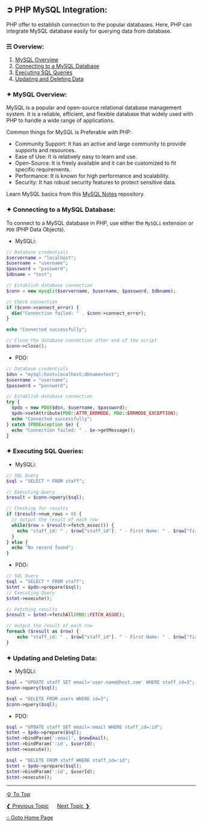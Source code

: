 ## &#10162; PHP MySQL Integration:
PHP offer to establish connection to the popular databases. Here, PHP can integrate MySQL database easily for querying data from database.

### &#9780; Overview:
1. [MySQL Overview](#-mysql-overview)
2. [Connecting to a MySQL Database](#-connecting-to-a-mysql-database)
3. [Executing SQL Queries](#-executing-sql-queries)
4. [Updating and Deleting Data](#-updating-and-deleting-data)

### &#10022; MySQL Overview:
MySQL is a popular and open-source relational database management system. It is a reliable, efficient, and flexible database that widely used with PHP to handle a wide range of applications.

Common things for MySQL is Preferable with PHP:
- Community Support: It has an active and large community to provide supports and resources.
- Ease of Use: It is relatively easy to learn and use.
- Open-Source: It is freely available and it can be customized to fit specific requirements.
- Performance: It is known for high performance and scalability.
- Security: It has robust security features to protect sensitive data.

Learn MySQL basics from this [MySQL Notes](https://github.com/ag-sanjjeev/mysql-notes) repository.

### &#10022; Connecting to a MySQL Database:
To connect to a MySQL database in PHP, use either the `MySQLi` extension or `PDO` (PHP Data Objects).

- MySQLi:
```php
// Database credentials
$servername = "localhost";
$username = "username";
$password = "password";
$dbname = "test";

// Establish database connection
$conn = new mysqli($servername, $username, $password, $dbname);

// Check connection
if ($conn->connect_error) {
  die("Connection failed: " . $conn->connect_error);
}

echo "Connected successfully";

// Close the database connection after end of the script
$conn->close();
```

- PDO:
```php
// Database credentials
$dsn = "mysql:host=localhost;dbname=test";
$username = "username";
$password = "password";

// Establish database connection
try {
  $pdo = new PDO($dsn, $username, $password);
  $pdo->setAttribute(PDO::ATTR_ERRMODE, PDO::ERRMODE_EXCEPTION);  
  echo "Connected successfully";
} catch (PDOException $e) {
  echo "Connection failed: " . $e->getMessage();
}
```

### &#10022; Executing SQL Queries:

- MySQLi:
```php
// SQL Query
$sql = "SELECT * FROM staff";

// Executing Query
$result = $conn->query($sql);

// Checking for results
if ($result->num_rows > 0) {
  // output the result of each row
  while($row = $result->fetch_assoc()) {
    echo "staff_id: " . $row["staff_id"]. " - First Name: " . $row["first_name"] . "<br>";
  }
} else {
  echo "No record found";
}
```

- PDO:
```php
// SQL Query
$sql = "SELECT * FROM staff";
$stmt = $pdo->prepare($sql);
// Executing Query
$stmt->execute();

// Fetching results
$result = $stmt->fetchAll(PDO::FETCH_ASSOC);

// output the result of each row
foreach ($result as $row) {
    echo "staff_id: " . $row["staff_id"]. " - First Name: " . $row["first_name"] . "<br>";
}
```

### &#10022; Updating and Deleting Data:

- MySQLi:
```php
$sql = "UPDATE staff SET email='user.name@host.com' WHERE staff_id=3";
$conn->query($sql);

$sql = "DELETE FROM users WHERE id=3";
$conn->query($sql);
```

- PDO:
```php
$sql = "UPDATE staff SET email=:email WHERE staff_id=:id";
$stmt = $pdo->prepare($sql);
$stmt->bindParam(':email', $newEmail);
$stmt->bindParam(':id', $userId);
$stmt->execute();

$sql = "DELETE FROM staff WHERE staff_id=:id";
$stmt = $pdo->prepare($sql);
$stmt->bindParam(':id', $userId);
$stmt->execute();
```

---
[&#8682; To Top](#-php-mysql-integration)

[&#10094; Previous Topic](./database-abstraction-layers.md) &emsp; [Next Topic &#10095;](./remember-logged-in-user.md)

[&#8962; Goto Home Page](../README.md)